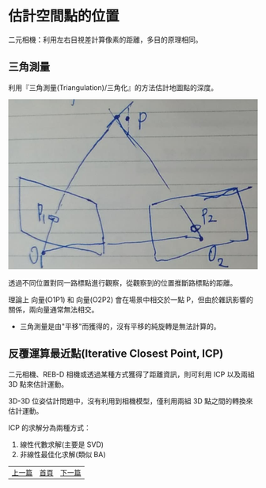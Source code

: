 # 估計空間點的位置

二元相機：利用左右目視差計算像素的距離，多目的原理相同。

## 三角測量

利用『三角測量(Triangulation)/三角化』的方法估計地圖點的深度。

![三角測量](image/triangulation.png)

透過不同位置對同一路標點進行觀察，從觀察到的位置推斷路標點的距離。

理論上 向量(O1P1) 和 向量(O2P2) 會在場景中相交於一點 P，但由於雜訊影響的關係，兩向量通常無法相交。

* 三角測量是由"平移"而獲得的，沒有平移的純旋轉是無法計算的。

## 反覆運算最近點(Iterative Closest Point, ICP)

二元相機、REB-D 相機或透過某種方式獲得了距離資訊，則可利用 ICP 以及兩組 3D 點來估計運動。

3D-3D 位姿估計問題中，沒有利用到相機模型，僅利用兩組 3D 點之間的轉換來估計運動。

ICP 的求解分為兩種方式：

1. 線性代數求解(主要是 SVD)
2. 非線性最佳化求解(類似 BA)


<table>
  <tr>
    <td><a href="https://j32u4ukh.github.io/SLAM13/class6.html">上一篇</a></td>
    <td><a href="https://j32u4ukh.github.io/SLAM13/">首頁</a></td>
    <td><a href="https://j32u4ukh.github.io/SLAM13/class8.html">下一篇</a></td>
  </tr>
</table>